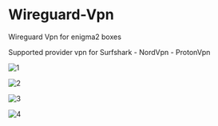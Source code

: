 # Wireguard-Vpn
Wireguard Vpn for enigma2 boxes

Supported provider vpn for Surfshark - NordVpn - ProtonVpn  

![1](https://user-images.githubusercontent.com/35741027/197421954-f2637120-73aa-41dd-bae4-73a6e57a9e08.jpg)

![2](https://user-images.githubusercontent.com/35741027/197421958-550afec5-b0b8-4956-8823-48cc83544bfb.jpg)

![3](https://user-images.githubusercontent.com/35741027/197421962-947b5862-ea5a-4aa0-baa9-1efdb66651df.jpg)

![4](https://user-images.githubusercontent.com/35741027/197421968-2f19e371-62e2-4685-959a-053789f92a02.jpg)

